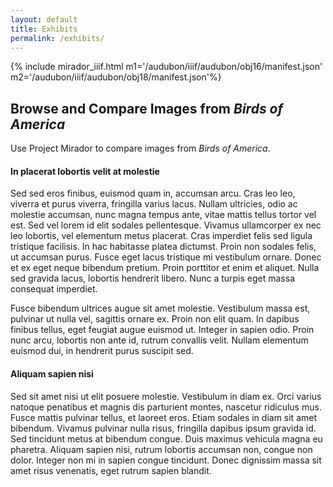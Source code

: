 ```yaml
---
layout: default
title: Exhibits
permalink: /exhibits/
---
```


{% include mirador_iiif.html m1='/audubon/iiif/audubon/obj16/manifest.json' m2='/audubon/iiif/audubon/obj18/manifest.json'%}


## Browse and Compare Images from _Birds of America_

Use Project Mirador to compare images from _Birds of America_.

#### In placerat lobortis velit at molestie

Sed sed eros finibus, euismod quam in, accumsan arcu. Cras leo leo, viverra et purus viverra, fringilla varius lacus. Nullam ultricies, odio ac molestie accumsan, nunc magna tempus ante, vitae mattis tellus tortor vel est. Sed vel lorem id elit sodales pellentesque. Vivamus ullamcorper ex nec leo lobortis, vel elementum metus placerat. Cras imperdiet felis sed ligula tristique facilisis. In hac habitasse platea dictumst. Proin non sodales felis, ut accumsan purus. Fusce eget lacus tristique mi vestibulum ornare. Donec et ex eget neque bibendum pretium. Proin porttitor et enim et aliquet. Nulla sed gravida lacus, lobortis hendrerit libero. Nunc a turpis eget massa consequat imperdiet.

Fusce bibendum ultrices augue sit amet molestie. Vestibulum massa est, pulvinar ut nulla vel, sagittis ornare ex. Proin non elit quam. In dapibus finibus tellus, eget feugiat augue euismod ut. Integer in sapien odio. Proin nunc arcu, lobortis non ante id, rutrum convallis velit. Nullam elementum euismod dui, in hendrerit purus suscipit sed.

#### Aliquam sapien nisi

Sed sit amet nisi ut elit posuere molestie. Vestibulum in diam ex. Orci varius natoque penatibus et magnis dis parturient montes, nascetur ridiculus mus. Fusce mattis pulvinar tellus, et laoreet eros. Etiam sodales in diam sit amet bibendum. Vivamus pulvinar nulla risus, fringilla dapibus ipsum gravida id. Sed tincidunt metus at bibendum congue. Duis maximus vehicula magna eu pharetra. Aliquam sapien nisi, rutrum lobortis accumsan non, congue non dolor. Integer non mi in sapien congue tincidunt. Donec dignissim massa sit amet risus venenatis, eget rutrum sapien blandit.

